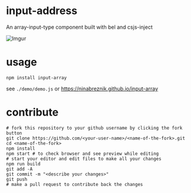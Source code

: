 # input-address

An array-input-type component built with bel and csjs-inject

![Imgur](https://i.imgur.com/hRqIDUg.png)

# usage
`npm install input-array`

see `./demo/demo.js` or https://ninabreznik.github.io/input-array

# contribute
```
# fork this repository to your github username by clicking the fork button
git clone https://github.com/<your-user-name>/<name-of-the-fork>.git
cd <name-of-the-fork>
npm install
npm start # to check browser and see preview while editing
# start your editor and edit files to make all your changes
npm run build
git add -A
git commit -m "<describe your changes>"
git push
# make a pull request to contribute back the changes
```
